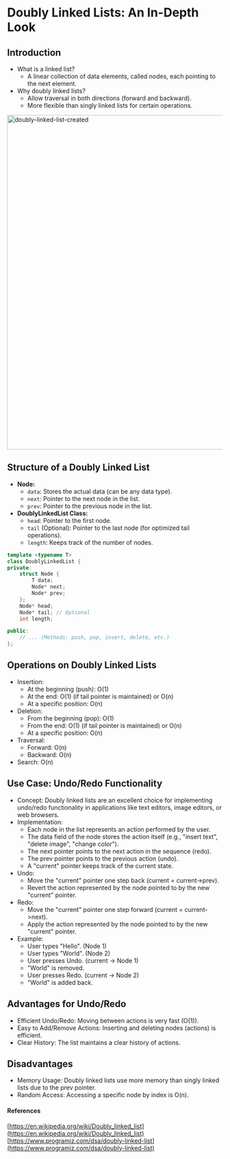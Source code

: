 # Doubly Linked Lists: An In-Depth Look

## Introduction

* What is a linked list?
    * A linear collection of data elements, called nodes, each pointing to the next element.
* Why doubly linked lists?
    * Allow traversal in both directions (forward and backward).
    * More flexible than singly linked lists for certain operations.

<img width="780" alt="doubly-linked-list-created" src="https://github.com/user-attachments/assets/241414ff-6771-4470-b7ba-e38fdbefda48" />

## Structure of a Doubly Linked List

* **Node:**
    * `data`: Stores the actual data (can be any data type).
    * `next`: Pointer to the next node in the list.
    * `prev`: Pointer to the previous node in the list.
* **DoublyLinkedList Class:**
    * `head`: Pointer to the first node.
    * `tail` (Optional): Pointer to the last node (for optimized tail operations).
    * `length`: Keeps track of the number of nodes.

```cpp
template <typename T>
class DoublyLinkedList {
private:
    struct Node {
        T data;
        Node* next;
        Node* prev;
    };
    Node* head;
    Node* tail; // Optional
    int length;

public:
    // ... (Methods: push, pop, insert, delete, etc.)
};
```

## Operations on Doubly Linked Lists

 -  Insertion:
     -  At the beginning (push): O(1)
     -  At the end: O(1) (if tail pointer is maintained) or O(n)
     -  At a specific position: O(n)
 -  Deletion:
     -  From the beginning (pop): O(1)
     -  From the end: O(1) (if tail pointer is maintained) or O(n)
     -  At a specific position: O(n)
 -  Traversal:
     -  Forward: O(n)
     -  Backward: O(n)
 -  Search: O(n)

## Use Case: Undo/Redo Functionality

 - Concept: Doubly linked lists are an excellent choice for implementing undo/redo functionality in applications like text editors, image editors, or web browsers. 
 - Implementation:
     -  Each node in the list represents an action performed by the user.
     -  The data field of the node stores the action itself (e.g., "insert text", "delete image", "change color").
     -  The next pointer points to the next action in the sequence (redo).
     -  The prev pointer points to the previous action (undo).
     -  A "current" pointer keeps track of the current state.
 -  Undo:
     -  Move the "current" pointer one step back (current = current->prev).
     -  Revert the action represented by the node pointed to by the new "current" pointer.
 -  Redo:
     -  Move the "current" pointer one step forward (current = current->next).
     -  Apply the action represented by the node pointed to by the new "current" pointer.
 -  Example:
     -  User types "Hello". (Node 1)
     -  User types "World". (Node 2)
     -  User presses Undo. (current -> Node 1)
     -  "World" is removed.
     -  User presses Redo. (current -> Node 2)
     -  "World" is added back.

## Advantages for Undo/Redo

 -  Efficient Undo/Redo: Moving between actions is very fast (O(1)).
 -  Easy to Add/Remove Actions: Inserting and deleting nodes (actions) is efficient.
 -  Clear History: The list maintains a clear history of actions.

## Disadvantages

 -  Memory Usage: Doubly linked lists use more memory than singly linked lists due to the prev pointer.
 -  Random Access: Accessing a specific node by index is O(n).


#### References
[https://en.wikipedia.org/wiki/Doubly_linked_list](https://en.wikipedia.org/wiki/Doubly_linked_list)  
[https://www.programiz.com/dsa/doubly-linked-list](https://www.programiz.com/dsa/doubly-linked-list)


